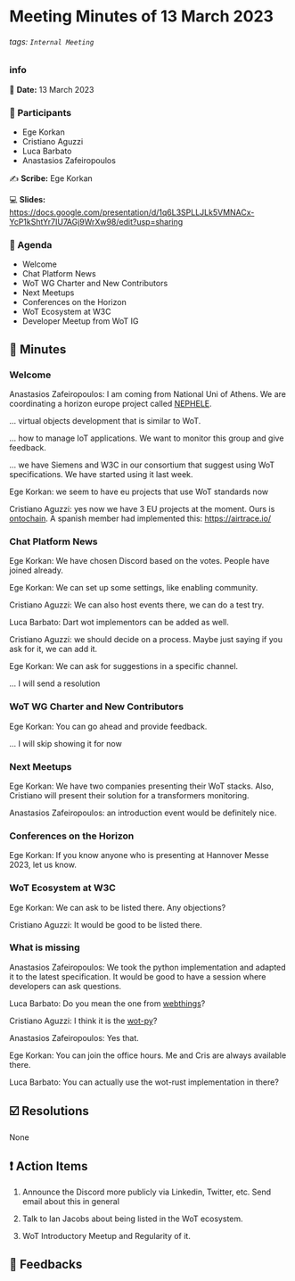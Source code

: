 Meeting Minutes of 13 March 2023
===

###### tags: `Internal Meeting`

### info

:date: **Date:** 13 March 2023

### :bust_in_silhouette: Participants

<!-- This list will copied over from the meeting tool -->
- Ege Korkan
- Cristiano Aguzzi
- Luca Barbato
- Anastasios Zafeiropoulos



:writing_hand: **Scribe:** Ege Korkan

:computer: **Slides:** https://docs.google.com/presentation/d/1q6L3SPLLJLk5VMNACx-YcP1kShtYr7IU7AGj9WrXw98/edit?usp=sharing


### :scroll: Agenda

* Welcome
* Chat Platform News
* WoT WG Charter and New Contributors
* Next Meetups
* Conferences on the Horizon
* WoT Ecosystem at W3C
* Developer Meetup from WoT IG


## :book: Minutes

### Welcome

Anastasios Zafeiropoulos: I am coming from National Uni of Athens. We are coordinating a horizon europe project called [NEPHELE](https://nephele-project.eu/).

... virtual objects development that is similar to WoT.

... how to manage IoT applications. We want to monitor this group and give feedback.

... we have Siemens and W3C in our consortium that suggest using WoT specifications. We have started using it last week.

Ege Korkan: we seem to have eu projects that use WoT standards now

Cristiano Aguzzi: yes now we have 3 EU projects at the moment. Ours is [ontochain](https://ontochain.ngi.eu/content/ados). A spanish member had implemented this: https://airtrace.io/

### Chat Platform News

Ege Korkan: We have chosen Discord based on the votes. People have joined already.

Ege Korkan: We can set up some settings, like enabling community.

Cristiano Aguzzi: We can also host events there, we can do a test try.

Luca Barbato: Dart wot implementors can be added as well.

Cristiano Aguzzi: we should decide on a process. Maybe just saying if you ask for it, we can add it.

Ege Korkan: We can ask for suggestions in a specific channel.

... I will send a resolution

### WoT WG Charter and New Contributors

Ege Korkan: You can go ahead and provide feedback.

... I will skip showing it for now

### Next Meetups

Ege Korkan: We have two companies presenting their WoT stacks. Also, Cristiano will present their solution for a transformers monitoring.

Anastasios Zafeiropoulos: an introduction event would be definitely nice.

### Conferences on the Horizon

Ege Korkan: If you know anyone who is presenting at Hannover Messe 2023, let us know.

### WoT Ecosystem at W3C

Ege Korkan: We can ask to be listed there. Any objections?

Cristiano Aguzzi: It would be good to be listed there.

### What is missing

Anastasios Zafeiropoulos: We took the python implementation and adapted it to the latest specification. It would be good to have a session where developers can ask questions.

Luca Barbato: Do you mean the one from [webthings](https://github.com/WebThingsIO/webthing-python)?

Cristiano Aguzzi: I think it is the [wot-py](https://github.com/agmangas/wot-py)?

Anastasios Zafeiropoulos: Yes that.

Ege Korkan: You can join the office hours. Me and Cris are always available there.

Luca Barbato: You can actually use the wot-rust implementation in there?

## :ballot_box_with_check: Resolutions

None

## :exclamation: Action Items

1. Announce the Discord more publicly via Linkedin, Twitter, etc. Send email about this in general

2. Talk to Ian Jacobs about being listed in the WoT ecosystem.

3. WoT Introductory Meetup and Regularity of it.

## :envelope_with_arrow: Feedbacks
